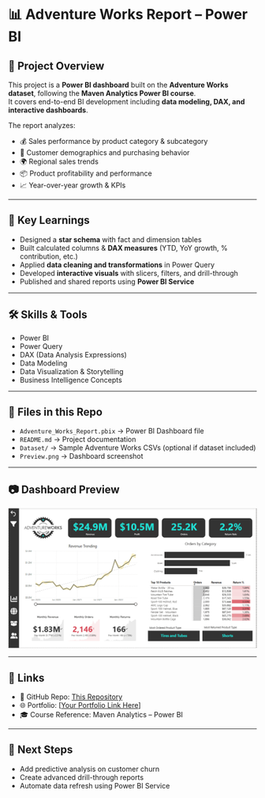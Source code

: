 # 📊 Adventure Works Report – Power BI  

## 📌 Project Overview  
This project is a **Power BI dashboard** built on the **Adventure Works dataset**, following the **Maven Analytics Power BI course**.  
It covers end-to-end BI development including **data modeling, DAX, and interactive dashboards**.  

The report analyzes:  
- 💰 Sales performance by product category & subcategory  
- 🛒 Customer demographics and purchasing behavior  
- 🌍 Regional sales trends  
- 📦 Product profitability and performance  
- 📈 Year-over-year growth & KPIs  

---

## 🎯 Key Learnings  
- Designed a **star schema** with fact and dimension tables  
- Built calculated columns & **DAX measures** (YTD, YoY growth, % contribution, etc.)  
- Applied **data cleaning and transformations** in Power Query  
- Developed **interactive visuals** with slicers, filters, and drill-through  
- Published and shared reports using **Power BI Service**  

---

## 🛠️ Skills & Tools  
- Power BI  
- Power Query  
- DAX (Data Analysis Expressions)  
- Data Modeling  
- Data Visualization & Storytelling  
- Business Intelligence Concepts  

---

## 📂 Files in this Repo  
- `Adventure_Works_Report.pbix` → Power BI Dashboard file  
- `README.md` → Project documentation  
- `Dataset/` → Sample Adventure Works CSVs (optional if dataset included)  
- `Preview.png` → Dashboard screenshot  

---

## 📷 Dashboard Preview  
![Dashboard Preview](https://github.com/MohammedHameid/Adventure-Works-Report-PowerBI/blob/main/Preview.PNG)  

---

## 🔗 Links  
- 📂 GitHub Repo: [This Repository](https://github.com/MohammedHameid/Adventure-Works-Report-PowerBI)  
- 🌐 Portfolio: [[Your Portfolio Link Here](https://mohammedhameid.github.io/Portfolio/)]  
- 🎓 Course Reference: Maven Analytics – Power BI  

---

## 🚀 Next Steps  
- Add predictive analysis on customer churn  
- Create advanced drill-through reports  
- Automate data refresh using Power BI Service  
